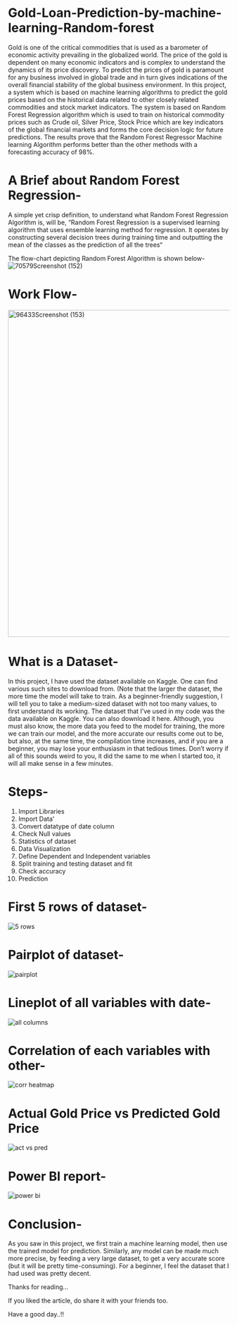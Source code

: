 # Gold-Loan-Prediction-by-machine-learning-Random-forest

Gold is  one of  the critical commodities  that  is used  as a barometer of  economic activity prevailing in  the globalized world. The price  of the gold is  dependent on many economic indicators and is complex to understand the dynamics of its price discovery. To predict the prices  of gold  is paramount  for  any  business  involved in  global trade  and in  turn  gives indications of the overall financial stability of the global business environment. In this project, a system which is based on machine learning algorithms to predict the gold prices based on the historical data related to other closely related commodities and stock market indicators. The system is based on Random Forest Regression algorithm which is used to train on historical commodity prices such as Crude oil, Silver Price, Stock Price which are key indicators  of  the  global  financial  markets  and  forms  the  core  decision  logic  for  future predictions. The results prove that the Random Forest Regressor Machine learning Algorithm performs better than the other methods with a forecasting accuracy of 98%.

# A Brief about Random Forest Regression-
A simple yet crisp definition, to understand what Random Forest Regression Algorithm is, will be, “Random Forest Regression is a supervised learning algorithm that uses ensemble learning method for regression. It operates by constructing several decision trees during training time and outputting the mean of the classes as the prediction of all the trees“

The flow-chart depicting Random Forest Algorithm is shown below-
![70579Screenshot (152)](https://user-images.githubusercontent.com/115232340/198563378-71ec4754-c0f6-400b-ab5b-2fe4f32c5fee.png)

# Work Flow-
<img width="744" alt="96433Screenshot (153)" src="https://user-images.githubusercontent.com/115232340/198563606-61d0bb77-375a-4faf-be27-31eb93343968.png">

# What is a Dataset-
In this project, I have used the dataset available on Kaggle. One can find various such sites to download from. (Note that the larger the dataset, the more time the model will take to train. As a beginner-friendly suggestion, I will tell you to take a medium-sized dataset with not too many values, to first understand its working. The dataset that I’ve used in my code was the data available on Kaggle. You can also download it here. Although, you must also know, the more data you feed to the model for training, the more we can train our model, and the more accurate our results come out to be, but also, at the same time, the compilation time increases, and if you are a beginner, you may lose your enthusiasm in that tedious times. Don’t worry if all of this sounds weird to you, it did the same to me when I started too, it will all make sense in a few minutes.

# Steps-
1. Import Libraries
2. Import Data'
3. Convert datatype of date column
4. Check Null values
5. Statistics of dataset
6. Data Visualization
7. Define Dependent and Independent variables
8. Split training and testing dataset and fit
9. Check accuracy
10. Prediction

# First 5 rows of dataset-
![5 rows ](https://user-images.githubusercontent.com/115232340/198569391-3be2ac20-4968-4f29-b701-b360428d2408.png)

# Pairplot of dataset-
![pairplot](https://user-images.githubusercontent.com/115232340/198569497-16e5e6a4-8e3d-4e94-9e74-315d53859e98.png)

# Lineplot of all variables with date-
![all columns](https://user-images.githubusercontent.com/115232340/198569559-ac75f6ee-0bb3-44d5-8611-1a631d12670d.png)

# Correlation of each variables with other-
![corr heatmap](https://user-images.githubusercontent.com/115232340/198569587-abe04893-5964-4f89-8947-da78f4323120.png)

#  Actual Gold Price vs Predicted Gold Price
![act vs pred](https://user-images.githubusercontent.com/115232340/198569615-99c44178-37c9-487d-961d-cd213810a957.png)

# Power BI report-
![power bi](https://user-images.githubusercontent.com/115232340/198571992-48d16c9d-3dac-4f93-a558-14c571ab15b2.png)

# Conclusion- 
As you saw in this project, we first train a machine learning model, then use the trained model for prediction. Similarly, any model can be made much more precise, by feeding a very large dataset, to get a very accurate score (but it will be pretty time-consuming). For a beginner, I feel the dataset that I had used was pretty decent.

Thanks for reading…

If you liked the article, do share it with your friends too.

Have a good day..!!
